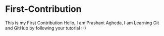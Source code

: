 # First-Contribution
This is my First Contribution
Hello, I am Prashant Agheda, I am Learning Git and GitHub by following your tutorial :-)
